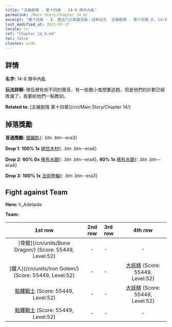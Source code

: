 ```yaml
---
title: "主線劇情 - 第十四章 - 14-8 隊中內亂"
permalink: /Main Story/Chapter 14_8/
excerpt: "第十四章 - 8. 魔法门之英雄无敌：战争纪元  主線劇情 - 第十四章_8. 14-8 隊中內亂"
last_modified_at: 2021-07-27
locale: cn
ref: "Chapter 14_8.md"
toc: false
classes: wide
---
```


## 詳情

 **名字:** 14-8 隊中內亂

 **玩法詳解:** 隊伍裡有些不同的聲音，有一些膽小鬼想要逃跑，但是他們的計劃已經敗漏了，我要給他們一點教訓。

 **Related to:** [主線劇情 第十四章](/cn/Main Story/Chapter 14/)

## 掉落獎勵

 **首通獎勵:** [銀鑰匙](/cn/Items/con_693/){: .btn .btn--era3}

 **Drop 1:** **100% 1x** [絕世木材](/cn/Items/mat_48/){: .btn .btn--era4}

 **Drop 2:** **60% 0x** [稀有水銀](/cn/Items/mat_42/){: .btn .btn--era4}, **40% 1x** [稀有水銀](/cn/Items/mat_42/){: .btn .btn--era4}

 **Drop 3:** **100% 1x** [法術卷軸](/cn/Items/con_694/){: .btn .btn--era3}


## Fight against Team
 **Hero:** h_Adelaide

 **Team:**


  | 1st row | 2nd row | 3rd row | 4th row |
  |:----:|:----:|:----|:----:|
  | [骨龍](/cn/units/Bone Dragon/) (Score: 55449, Level:52)  | - | - | - |
  | [鐵人](/cn/units/Iron Golem/) (Score: 55449, Level:52)  | - | - | [大妖精](/cn/units/Gremlin/) (Score: 55449, Level:52)  |
  | [骷髏戰士](/cn/units/Skeleton/) (Score: 55449, Level:52)  | - | - | [大妖精](/cn/units/Gremlin/) (Score: 55449, Level:52)  |
  | [骷髏戰士](/cn/units/Skeleton/) (Score: 55449, Level:52)  | - | - | - |


